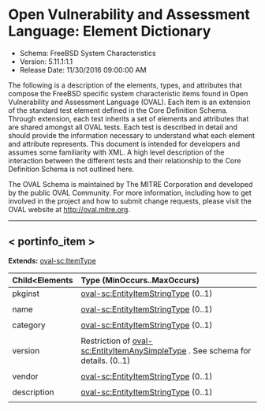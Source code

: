 # Open Vulnerability and Assessment Language: Element Dictionary

* Schema: FreeBSD System Characteristics  
* Version: 5.11.1:1.1  
* Release Date: 11/30/2016 09:00:00 AM

The following is a description of the elements, types, and attributes that compose the FreeBSD specific system characteristic items found in Open Vulnerability and Assessment Language (OVAL). Each item is an extension of the standard test element defined in the Core Definition Schema. Through extension, each test inherits a set of elements and attributes that are shared amongst all OVAL tests. Each test is described in detail and should provide the information necessary to understand what each element and attribute represents. This document is intended for developers and assumes some familiarity with XML. A high level description of the interaction between the different tests and their relationship to the Core Definition Schema is not outlined here.

The OVAL Schema is maintained by The MITRE Corporation and developed by the public OVAL Community. For more information, including how to get involved in the project and how to submit change requests, please visit the OVAL website at http://oval.mitre.org.

______________
  
## <a name="portinfo_item"></a>< portinfo_item >



**Extends:** [oval-sc:ItemType](oval-system-characteristics-schema.md#ItemType) 

| Child<Elements | Type (MinOccurs..MaxOccurs) |  
|:-------------- |:--------------------------- |  
| pkginst | [oval-sc:EntityItemStringType](oval-system-characteristics-schema.md#EntityItemStringType)  (0..1) |  
||<div></div>|  
| name | [oval-sc:EntityItemStringType](oval-system-characteristics-schema.md#EntityItemStringType)  (0..1) |  
||<div></div>|  
| category | [oval-sc:EntityItemStringType](oval-system-characteristics-schema.md#EntityItemStringType)  (0..1) |  
||<div></div>|  
| version | Restriction of [oval-sc:EntityItemAnySimpleType](oval-system-characteristics-schema.md#EntityItemAnySimpleType) . See schema for details. (0..1) |  
||<div></div>|  
| vendor | [oval-sc:EntityItemStringType](oval-system-characteristics-schema.md#EntityItemStringType)  (0..1) |  
||<div></div>|  
| description | [oval-sc:EntityItemStringType](oval-system-characteristics-schema.md#EntityItemStringType)  (0..1) |  
||<div></div>|  
  
